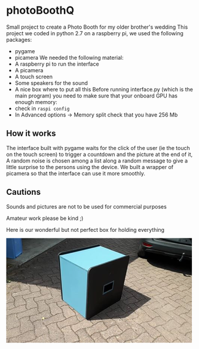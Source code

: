 # photoBoothQ

Small project to create a Photo Booth for my older brother's wedding
This project we coded in python 2.7 on a raspberry pi, we used the following packages:
* pygame
* picamera
We needed the following material:
* A raspberry pi to run the interface
* A picamera
* A touch screen
* Some speakers for the sound
* A nice box where to put all this
Before running interface.py (which is the main program) you need to make sure that your onboard GPU has enough memory:
* check in `raspi config`
* In Advanced options -> Memory split check that you have 256 Mb

## How it works
The interface built with pygame waits for the click of the user (ie the touch on the touch screen) to trigger a countdown and the picture at the end of it, A random noise is chosen among a list along a random message to give a little surprise to the persons using the device. We built a wrapper of picamera so that the interface can use it more smoothly.

## Cautions
Sounds and pictures are not to be used for commercial purposes

Amateur work please be kind ;)

Here is our wonderful but not perfect box for holding everything

![Nice Box](https://raw.githubusercontent.com/williampiat3/photoBoothQ/master/nice_box.jpg "Niiiice")


